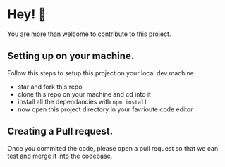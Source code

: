 # Hey! 👋

You are more than welcome to contribute to this project.

## Setting up on your machine.

Follow this steps to setup this project on your local dev machine

- star and fork this repo
- clone this repo on your machine and cd into it
- install all the dependancies with `npm install`
- now open this project directory in your favrioute code editor

## Creating a Pull request.

Once you commited the code, please open a pull request so that we can test and merge it into the codebase.
